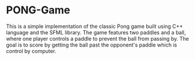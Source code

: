 # PONG-Game
This is a simple implementation of the classic Pong game built using C++ language and the SFML library. The game features two paddles and a ball, where one player controls a paddle to prevent the ball from passing by. The goal is to score by getting the ball past the opponent's paddle which is  control by computer.
